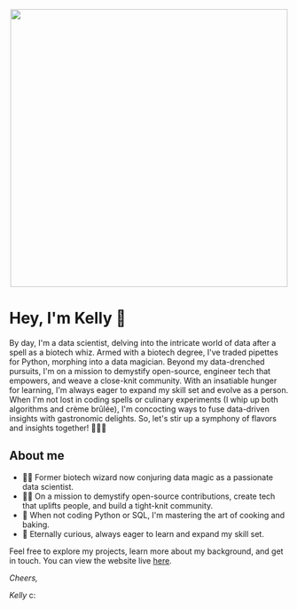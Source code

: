 <div id="header" align="center">
  <img src="https://thumbs.gfycat.com/GlisteningAggravatingJunebug-size_restricted.gif" width="500"/>
</div>

# Hey, I'm Kelly 👋
By day, I'm a data scientist, delving into the intricate world of data after a spell as a biotech whiz. Armed with a biotech degree, I've traded pipettes for Python, morphing into a data magician. Beyond my data-drenched pursuits, I'm on a mission to demystify open-source, engineer tech that empowers, and weave a close-knit community. With an insatiable hunger for learning, I'm always eager to expand my skill set and evolve as a person. When I'm not lost in coding spells or culinary experiments (I whip up both algorithms and crème brûlée), I'm concocting ways to fuse data-driven insights with gastronomic delights. So, let's stir up a symphony of flavors and insights together! 🚀🔮🍳

## About me
- 🧙‍♂️ Former biotech wizard now conjuring data magic as a passionate data scientist.
- 👨‍💻 On a mission to demystify open-source contributions, create tech that uplifts people, and build a tight-knit community.
- 🍳 When not coding Python or SQL, I'm mastering the art of cooking and baking.
- 🌱 Eternally curious, always eager to learn and expand my skill set.

Feel free to explore my projects, learn more about my background, and get in touch. You can view the website live [here](https://kelly-li.netlify.app/).


*Cheers,*

*Kelly* c:
